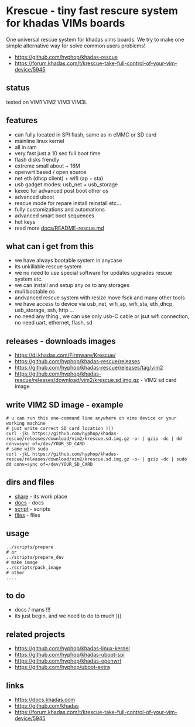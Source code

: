# Krescue - tiny fast rescure system for khadas VIMs boards

One universal rescue system for khadas vims boards.
We try to make one simple alternative way for solve common users problems!

+ https://github.com/hyphop/khadas-rescue
+ https://forum.khadas.com/t/krescue-take-full-control-of-your-vim-device/5945

## status

tested on VIM1 VIM2 VIM3 VIM3L

## features

+ can fully located in SPI flash, same as in eMMC or SD card
+ mainline linux kernel
+ all in ram
+ very fast just a 10 sec full boot time
+ flash disks frendly
+ extreme small about ~ 16M
+ openwrt based / open source
+ net eth (dhcp client) + wifi (ap + sta)
+ usb gadget modes: usb_net + usb_storage
+ kexec for advanced post boot other os
+ advanced uboot
+ rescue mode for repare install reinstall etc...
+ fully customizations and automations
+ advanced smart boot sequences
+ hot keys
+ read more [docs/README-rescue.md](docs/README-rescue.md)

## what can i get from this 

+ we have always bootable system in anycase
+ its unkillable rescue system 
+ we no need to use special software for updates upgrades rescue system etc.
+ we can install and setup any os to any storages
+ muli bootable os
+ andvanced rescue system with resize move fsck and many other tools 
+ we have access to device via usb_net, wifi_ap, wifi_sta, eth_dhcp, usb_storage, ssh, http ...
+ no need any thing , we can use only usb-C cable or jsut wifi connection, no need uart, ethernet, flash, sd

## releases - downloads images

+ https://dl.khadas.com/Firmware/Krescue/
+ https://github.com/hyphop/khadas-rescue/releases
+ https://github.com/hyphop/khadas-rescue/releases/tag/vim2
+ https://github.com/hyphop/khadas-rescue/releases/download/vim2/krescue.sd.img.gz - VIM2 sd card image

## write VIM2 SD image - example

    # u can run this one-command line anywhere on vims device or your working machine 
    # just write correct SD card location )))
    curl -jkL https://github.com/hyphop/khadas-rescue/releases/download/vim2/krescue.sd.img.gz -o- | gzip -dc | dd conv=sync of=/dev/YOUR_SD_CARD
    # same with sudo
    curl -jkL https://github.com/hyphop/khadas-rescue/releases/download/vim2/krescue.sd.img.gz -o- | gzip -dc | sudo dd conv=sync of=/dev/YOUR_SD_CARD

## dirs and files

+ [share](share) - its work place 
+ [docs](docs) - docs
+ [script](scripts) - scripts
+ [files](files) - files

## usage

    ../scripts/prepare
    # or
    ../scripts/prepare_dev
    # make image
    ../scripts/pack_image
    # other
    ....

## to do

+ docs / mans !!!
+ its just begin, and we need to do to much )))

## related projects

+ https://github.com/hyphop/khadas-linux-kernel
+ https://github.com/hyphop/khadas-uboot-spi
+ https://github.com/hyphop/khadas-openwrt
+ https://github.com/hyphop/uboot-extra

## links

+ https://docs.khadas.com
+ https://github.com/khadas
+ https://forum.khadas.com/t/krescue-take-full-control-of-your-vim-device/5945

